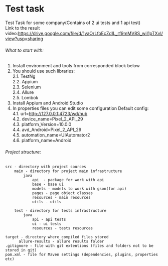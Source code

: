 # Test task

Test Task for some company(Contains of 2 ui tests and 1 api test)<br />
Link to the result video:https://drive.google.com/file/d/1yaOrLfoEcZdIL_rf9mMV8S_wiI1pTXvl/view?usp=sharing
###### What to start with:

1. Install environment and tools from corresponded block below
2. You should use such libraries:
   <br/>2.1. TestNg
   <br/>2.2. Appium
   <br/>2.3. Selenium
   <br/>2.4. Allure
   <br/>2.5. Lombok
3. Install Appium and Android Studio
4. In properties files you can edit some configuration
Default config:
<br/>4.1. url=http://127.0.0.1:4723/wd/hub
<br/>4.2. device_name=Pixel_2_API_29
<br/>4.3. platform_Version=10.0.0
<br/>4.4. avd_Android=Pixel_2_API_29
<br/>4.5. automation_name=UIAutomator2
<br/>4.6. platform_name=Android

###### Project structure:


```
src - directory with project sources
    main - directory for project main infrastructure
        java
            api  - package for work with api
            base - base ui 
            models - models to work with gson(for api)
            pages - page object classes
            resources - main resources
            utils - utils
        
    test - directory for tests infrastructure
        java
            api - api tests
            ui - ui tests
            resources - tests resources
        
target - directory where compiled files stored
      allure-results - allure results folder
.gitignore - file with git extentions (files and folders not to be stored in git)
pom.xml - file for Maven settings (dependencies, plugins, properties etc)
```